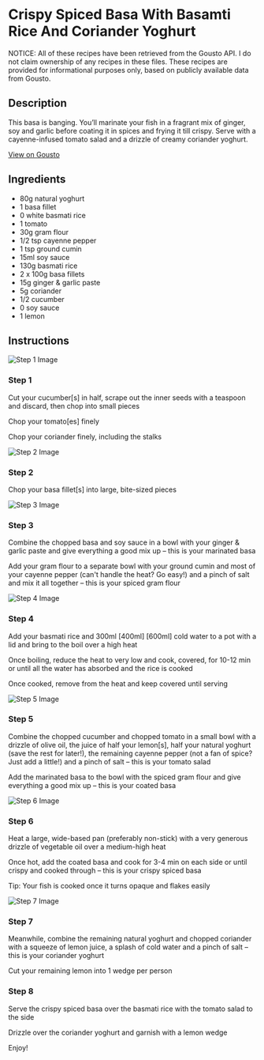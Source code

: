 # Crispy Spiced Basa With Basamti Rice And Coriander Yoghurt

NOTICE: All of these recipes have been retrieved from the Gousto API. I do not claim ownership of any recipes in these files. These recipes are provided for informational purposes only, based on publicly available data from Gousto.

## Description

This basa is banging. You’ll marinate your fish in a fragrant mix of ginger, soy and garlic before coating it in spices and frying it till crispy. Serve with a cayenne-infused tomato salad and a drizzle of creamy coriander yoghurt.

[View on Gousto](https://www.gousto.co.uk/recipes/cookbook/crispy-spiced-basa-with-basmati-rice-and-coriander-yoghurt)

## Ingredients

- 80g natural yoghurt
- 1 basa fillet
- 0 white basmati rice
- 1 tomato
- 30g gram flour
- 1/2 tsp cayenne pepper
- 1 tsp ground cumin
- 15ml soy sauce
- 130g basmati rice
- 2 x 100g basa fillets
- 15g ginger & garlic paste
- 5g coriander
- 1/2 cucumber
- 0 soy sauce
- 1 lemon

## Instructions

![Step 1 Image](https://production-media.gousto.co.uk/cms/recipe-step-image/step-1-1672754896709-x200.jpg)

### Step 1

Cut your cucumber[s] in half, scrape out the inner seeds with a teaspoon and discard, then chop into small pieces

Chop your tomato[es] finely

Chop your coriander finely, including the stalks

![Step 2 Image](https://production-media.gousto.co.uk/cms/recipe-step-image/step-2-1672754903390-x200.jpg)

### Step 2

Chop your basa fillet[s] into large, bite-sized pieces

![Step 3 Image](https://production-media.gousto.co.uk/cms/recipe-step-image/step-3-1672754911986-x200.jpg)

### Step 3

Combine the chopped basa and soy sauce in a bowl with your ginger & garlic paste and give everything a good mix up – this is your marinated basa

Add your gram flour to a separate bowl with your ground cumin and most of your cayenne pepper (can't handle the heat? Go easy!) and a pinch of salt and mix it all together – this is your spiced gram flour

![Step 4 Image](https://production-media.gousto.co.uk/cms/recipe-step-image/step-4-1672754920485-x200.jpg)

### Step 4

Add your basmati rice and 300ml <span class="text-purple">[400ml]</span> <span class="text-danger">[600ml] </span>cold water to a pot with a lid and bring to the boil over a high heat

Once boiling, reduce the heat to very low and cook, covered, for 10-12 min or until all the water has absorbed and the rice is cooked

Once cooked, remove from the heat and keep covered until serving

![Step 5 Image](https://production-media.gousto.co.uk/cms/recipe-step-image/step-5-1672754926114-x200.jpg)

### Step 5

Combine the chopped cucumber and chopped tomato in a small bowl with a drizzle of olive oil, the juice of half your<span class="text-danger"> </span>lemon[s], half your natural yoghurt (save the rest for later!), the remaining cayenne pepper (not a fan of spice? Just add a little!) and a pinch of salt – this is your tomato salad

Add the marinated basa to the bowl with the spiced gram flour and give everything a good mix up – this is your coated basa

![Step 6 Image](https://production-media.gousto.co.uk/cms/recipe-step-image/step-6-1672755047932-x200.jpg)

### Step 6

Heat a large, wide-based pan (preferably non-stick) with a very generous drizzle of vegetable oil over a medium-high heat

Once hot, add the coated basa and cook for 3-4 min on each side or until crispy and cooked through – this is your crispy spiced basa

Tip: Your fish is cooked once it turns opaque and flakes easily

![Step 7 Image](https://production-media.gousto.co.uk/cms/recipe-step-image/step-7-1672755055468-x200.jpg)

### Step 7

Meanwhile, combine the remaining natural yoghurt and chopped coriander with a squeeze of lemon juice, a splash of cold water and a pinch of salt – this is your coriander yoghurt

Cut your remaining lemon into 1 wedge per person

### Step 8

Serve the crispy spiced basa over the basmati rice with the tomato salad to the side

Drizzle over the coriander yoghurt and garnish with a lemon wedge

Enjoy!

